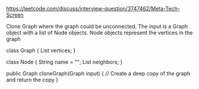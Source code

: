 https://leetcode.com/discuss/interview-question/3747462/Meta-Tech-Screen

Clone Graph where the graph could be unconnected. The input is a Graph object with a list of Node objects. Node objects represent the vertices in the graph

class Graph {
List vertices;
}

class Node {
String name = "";
List neighbors;
}

public Graph cloneGraph(Graph input) {
// Create a deep copy of the graph and return the copy
}

